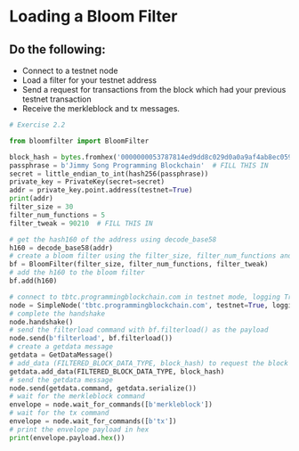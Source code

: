 
# Loading a Bloom Filter

## Do the following:

* Connect to a testnet node
* Load a filter for your testnet address
* Send a request for transactions from the block which had your previous testnet transaction
* Receive the merkleblock and tx messages.


```python
# Exercise 2.2

from bloomfilter import BloomFilter

block_hash = bytes.fromhex('0000000053787814ed9dd8c029d0a0a9af4ab8ec0591dc31bdc4ab31fae88ce9')
passphrase = b'Jimmy Song Programming Blockchain'  # FILL THIS IN
secret = little_endian_to_int(hash256(passphrase))
private_key = PrivateKey(secret=secret)
addr = private_key.point.address(testnet=True)
print(addr)
filter_size = 30
filter_num_functions = 5
filter_tweak = 90210  # FILL THIS IN

# get the hash160 of the address using decode_base58
h160 = decode_base58(addr)
# create a bloom filter using the filter_size, filter_num_functions and filter_tweak above
bf = BloomFilter(filter_size, filter_num_functions, filter_tweak)
# add the h160 to the bloom filter
bf.add(h160)

# connect to tbtc.programmingblockchain.com in testnet mode, logging True
node = SimpleNode('tbtc.programmingblockchain.com', testnet=True, logging=True)
# complete the handshake
node.handshake()
# send the filterload command with bf.filterload() as the payload
node.send(b'filterload', bf.filterload())
# create a getdata message
getdata = GetDataMessage()
# add_data (FILTERED_BLOCK_DATA_TYPE, block_hash) to request the block
getdata.add_data(FILTERED_BLOCK_DATA_TYPE, block_hash)
# send the getdata message
node.send(getdata.command, getdata.serialize())
# wait for the merkleblock command
envelope = node.wait_for_commands([b'merkleblock'])
# wait for the tx command
envelope = node.wait_for_commands([b'tx'])
# print the envelope payload in hex
print(envelope.payload.hex())
```
